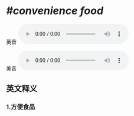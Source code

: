 # ***\#convenience food*** 
英音
<audio src="./media/convenience food1_AAC.aac" controls="controls"></audio>

美音
<audio src="./media/convenience food2_AAC.aac" controls="controls"></audio>



  

英文释义
---
### 1.**方便食品**  


